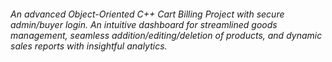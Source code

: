 ###### An advanced Object-Oriented C++ Cart Billing Project with secure admin/buyer login. An intuitive dashboard for streamlined goods management, seamless addition/editing/deletion of products, and dynamic sales reports with insightful analytics.
